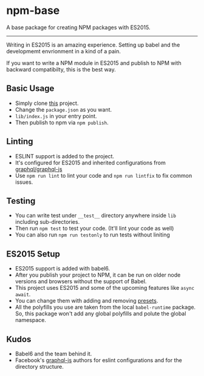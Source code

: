 # npm-base

A base package for creating NPM packages with ES2015.

---

Writing in ES2015 is an amazing experience. Setting up babel and the developmemt envrionment in a kind of a pain.

If you want to write a NPM module in ES2015 and publish to NPM with backward compatibilty, this is the best way.

## Basic Usage

* Simply clone [this](https://github.com/kadirahq/npm-base) project.
* Change the `package.json` as you want.
* `lib/index.js` in your entry point.
* Then publish to npm via `npm publish`.

## Linting

* ESLINT support is added to the project.
* It's configured for ES2015 and inherited configurations from [graphql/graphql-js](https://github.com/graphql/graphql-js)
* Use `npm run lint` to lint your code and `npm run lintfix` to fix common issues.

## Testing

* You can write test under `__test__` directory anywhere inside `lib` including sub-directories.
* Then run `npm test` to test your code. (It'll lint your code as well)
* You can also run `npm run testonly` to run tests without liniting

## ES2015 Setup

* ES2015 support is added with babel6.
* After you publish your project to NPM, it can be run on older node versions and browsers without the support of Babel.
* This project uses ES2015 and some of the upcoming features like `async await`.
* You can change them with adding and removing [presets](http://jamesknelson.com/the-six-things-you-need-to-know-about-babel-6/).
* All the polyfills you use are taken from the local `babel-runtime` package. So, this package won't add any global polyfills and polute the global namespace. 

## Kudos

* Babel6 and the team behind it.
* Facebook's [graphql-js](https://github.com/graphql/graphql-js) authors for eslint configurations and for the directory structure.